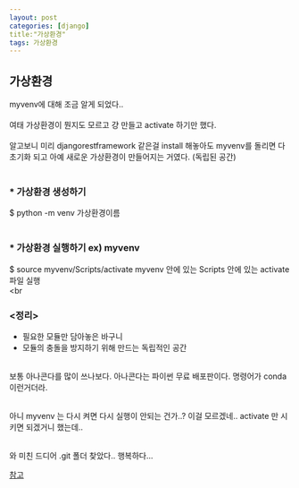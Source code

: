 ```yaml
---
layout: post
categories: [django]
title:"가상환경"
tags: 가상환경
---
```

## 가상환경
myvenv에 대해 조금 알게 되었다..<br/><br/>
여태 가상환경이 뭔지도 모르고 걍 만들고 activate 하기만 했다.<br/><br/>
알고보니 미리 djangorestframework 같은걸 install 해놓아도 myvenv를 돌리면 다 초기화 되고 아예 새로운 가상환경이 만들어지는 거였다. (독립된 공간)<br/><br/>
### * 가상환경 생성하기
$ python -m venv 가상환경이름<br/><br/>

### * 가상환경 실행하기 ex) myvenv
$ source myvenv/Scripts/activate
myvenv 안에 있는 Scripts 안에 있는 activate 파일 실행<br/><br
                                           
### <정리>                                                 
* 필요한 모듈만 담아놓은 바구니
* 모듈의 충돌을 방지하기 위해 만드는 독립적인 공간<br/><br/>

보통 아나콘다를 많이 쓰나보다.
아나콘다는 파이썬 무료 배포판이다.
명령어가 conda 이런거더라.<br/><br/>


아니 myvenv 는 다시 켜면 다시 실행이 안되는 건가..? 이걸 모르겠네.. activate 만 시키면 되겠거니 했는데..<br/><br/>

와 미친 드디어 .git 폴더 찾았다.. 행복하다...


[참고](https://medium.com/@psychet_learn/python-%EA%B0%80%EC%83%81%ED%99%98%EA%B2%BD-a87fc6e4d12b)
